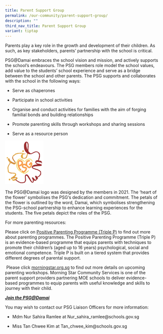 ```yaml
---
title: Parent Support Group
permalink: /our-community/parent-support-group/
description: ""
third_nav_title: Parent Support Group
variant: tiptap
---
```

<p>Parents play a key role in the growth and development of their children.
As such, as key stakeholders, parents’ partnership with the school is critical.</p>
<p>PSG@Damai embraces the school vision and mission, and actively supports
the school’s endeavours. The PSG members role model the school values,
add value to the students’ school experience and serve as a bridge between
the school and other parents. The PSG supports and collaborates with the
school in the following ways:</p>
<ul data-tight="true" class="tight">
<li>
<p>Serve as chaperones</p>
</li>
<li>
<p>Participate in school activities</p>
</li>
<li>
<p>Organise and conduct activities for families with the aim of forging familial
bonds and building relationships</p>
</li>
<li>
<p>Promote parenting skills through workshops and sharing sessions</p>
</li>
<li>
<p>Serve as a resource person&nbsp;</p>
</li>
</ul>
<div class="isomer-image-wrapper">
<img style="width: 25%;" height="auto" width="100%" src="/images/psg.png">
</div>
<p>The PSG@Damai logo was designed by the members in 2021. The ‘heart of
the flower’ symbolises the PSG‘s dedication and commitment. The petals
of the flower is outlined by the word, Damai, which symbolises strengthening
the PSG-school partnership to enhance learning experiences for the students.
The five petals depict the roles of the PSG.</p>
<p>For more parenting resources:</p>
<p>Please click on <a href="https://familiesforlife.sg/pages/Article/Parenting-Programmes?utm_source=google&amp;utm_medium=sem&amp;utm_campaign=fflparenting-sem&amp;gad_source=1&amp;gclid=Cj0KCQjwsJO4BhDoARIsADDv4vCvvXlQoR312hUYy8yRzHtAqTbO4CTEmm_P1br4K_dkmSDZSzjhePcaApboEALw_wcB" rel="noopener noreferrer nofollow" target="_blank">Positive Parenting Programme (Triple P)</a> to
find out more about parenting programmes. The Positive Parenting Programme
(Triple P) is an evidence-based programme that equips parents with techniques
to promote their children’s (aged up to 16 years) psychological, social
and emotional competence. Triple P is built on a tiered system that provides
different degrees of parental support.</p>
<p>&nbsp;Please click&nbsp;<a href="https://www.morningstar.org.sg/" rel="noopener noreferrer nofollow" target="_blank">morningstar.org.sg</a> to find out
more details on upcoming parenting workshops. Morning Star Community Services
is one of the parent support providers partnering MOE schools to deliver
evidence-based programmes to equip parents with useful knowledge and skills
to journey with their child.</p>
<p><strong><em><a href="https://form.gov.sg/5fd82ac8087344001164ea1e" rel="noopener noreferrer nofollow" target="_blank">Join the PSG@Damai</a></em></strong>
</p>
<p>You may wish to contact our PSG Liaison Officers for more information:</p>
<ul data-tight="true" class="tight">
<li>
<p>Mdm Nur Sahira Ramlee at&nbsp;<a rel="noopener noreferrer nofollow" target="_blank">Nur_sahira_ramlee@schools.gov.sg</a>
</p>
</li>
<li>
<p>Miss Tan Chwee Kim at&nbsp;<a rel="noopener noreferrer nofollow" target="_blank">Tan_chwee_kim@schools.gov.sg</a>
</p>
</li>
</ul>
<p></p>